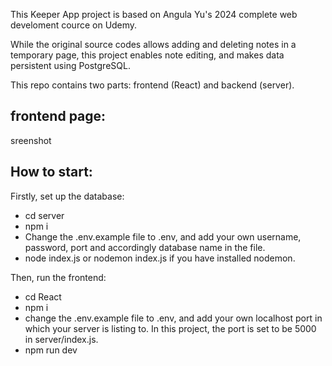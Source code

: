 This Keeper App project is based on Angula Yu's 2024 complete web develoment cource on Udemy.

While the original source codes allows adding and deleting notes in a temporary page, this project enables note editing, and makes data persistent using PostgreSQL.

This repo contains two parts: frontend (React) and backend (server).

## frontend page:
sreenshot
## How to start:

Firstly, set up the database:
- cd server
- npm i 
- Change the .env.example file to .env, and add your own username, password, port and accordingly database name in the file.
- node index.js or nodemon index.js if you have installed nodemon.

Then, run the frontend:
- cd React
- npm i
- change the .env.example file to .env, and add your own localhost port in which your server is listing to. In this project, the port is set to be 5000 in server/index.js.
- npm run dev